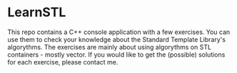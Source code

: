 # LearnSTL
This repo contains a C++ console application with a few exercises.
You can use them to check your knowledge about the Standard Template Library's algorythms.
The exercises are mainly about using algorythms on STL containers - mostly vector.
If you would like to get the (possible) solutions for each exercise, please contact me.
